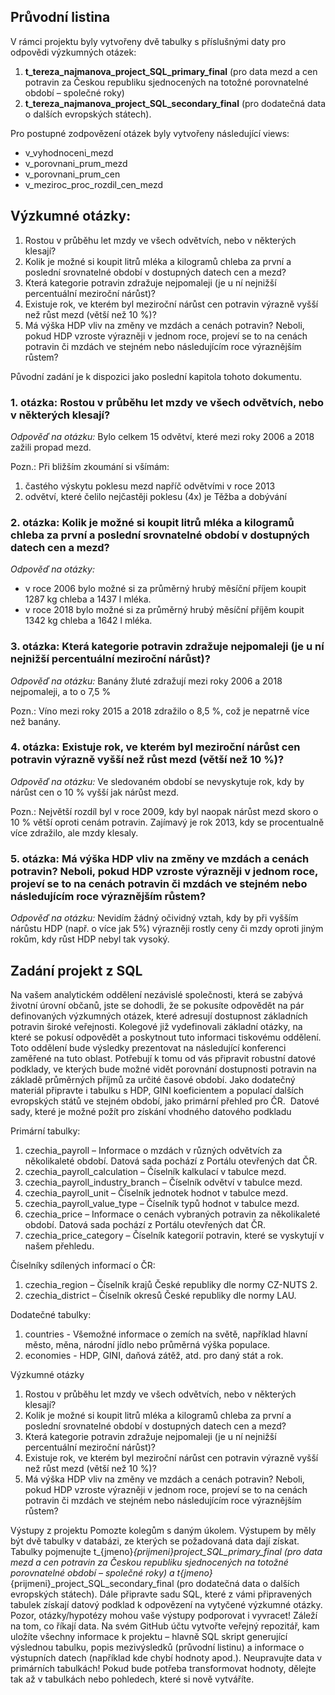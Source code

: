 ## Průvodní listina
V rámci projektu byly vytvořeny dvě tabulky s příslušnými daty pro odpovědi výzkumných otázek:

1. **t_tereza_najmanova_project_SQL_primary_final** (pro data mezd a cen potravin za Českou republiku sjednocených na totožné porovnatelné období – společné roky) 
2. **t_tereza_najmanova_project_SQL_secondary_final** (pro dodatečná data o dalších evropských státech).

Pro postupné zodpovězení otázek byly vytvořeny následující views:
- v_vyhodnoceni_mezd
- v_porovnani_prum_mezd
- v_porovnani_prum_cen
- v_meziroc_proc_rozdil_cen_mezd

## Výzkumné otázky:
1. Rostou v průběhu let mzdy ve všech odvětvích, nebo v některých klesají?
2. Kolik je možné si koupit litrů mléka a kilogramů chleba za první a poslední srovnatelné období v dostupných datech cen a mezd?
3. Která kategorie potravin zdražuje nejpomaleji (je u ní nejnižší percentuální meziroční nárůst)?
4. Existuje rok, ve kterém byl meziroční nárůst cen potravin výrazně vyšší než růst mezd (větší než 10 %)?
5. Má výška HDP vliv na změny ve mzdách a cenách potravin? Neboli, pokud HDP vzroste výrazněji v jednom roce, projeví se to na cenách potravin či mzdách ve stejném nebo následujícím roce výraznějším růstem?

Původní zadání je k dispozici jako poslední kapitola tohoto dokumentu.

### 1. otázka: Rostou v průběhu let mzdy ve všech odvětvích, nebo v některých klesají?

*Odpověď na otázku:* Bylo celkem 15 odvětví, které mezi roky 2006 a 2018 zažili propad mezd.

Pozn.: Při bližším zkoumání si všímám:
1. častého výskytu poklesu mezd napříč odvětvími v roce 2013
2. odvětví, které čelilo nejčastěji poklesu (4x) je Těžba a dobývání

### 2. otázka: Kolik je možné si koupit litrů mléka a kilogramů chleba za první a poslední srovnatelné období v dostupných datech cen a mezd?  

*Odpověď na otázky:*
- v roce 2006 bylo možné si za průměrný hrubý měsíční příjem koupit 1287 kg chleba a 1437 l mléka.
- v roce 2018 bylo možné si za průměrný hrubý měsíční příjěm koupit 1342 kg chleba a 1642 l mléka.

### 3. otázka: Která kategorie potravin zdražuje nejpomaleji (je u ní nejnižší percentuální meziroční nárůst)?

*Odpověď na otázku:* Banány žluté zdražují mezi roky 2006 a 2018 nejpomaleji, a to o 7,5 %

Pozn.: Víno mezi roky 2015 a 2018 zdražilo o 8,5 %, což je nepatrně více než banány.

### 4. otázka: Existuje rok, ve kterém byl meziroční nárůst cen potravin výrazně vyšší než růst mezd (větší než 10 %)?

*Odpověď na otázku:* Ve sledovaném období se nevyskytuje rok, kdy by nárůst cen o 10 % vyšší jak nárůst mezd.

Pozn.: Největší rozdíl byl v roce 2009, kdy byl naopak nárůst mezd skoro o 10 % větší oproti cenám potravin. Zajímavý je rok 2013, kdy se procentualně více zdražilo, ale mzdy klesaly.

### 5. otázka: Má výška HDP vliv na změny ve mzdách a cenách potravin? Neboli, pokud HDP vzroste výrazněji v jednom roce, projeví se to na cenách potravin či mzdách ve stejném nebo následujícím roce výraznějším růstem?

*Odpověď na otázku:* Nevidím žádný očividný vztah, kdy by při vyšším nárůstu HDP (např. o více jak 5%) výrazněji rostly ceny či mzdy oproti jiným rokům, kdy růst HDP nebyl tak vysoký.

## Zadání projekt z SQL

Na vašem analytickém oddělení nezávislé společnosti, která se zabývá životní úrovní občanů, jste se dohodli, že se pokusíte odpovědět na pár definovaných výzkumných otázek, které adresují dostupnost základních potravin široké veřejnosti. Kolegové již vydefinovali základní otázky, na které se pokusí odpovědět a poskytnout tuto informaci tiskovému oddělení. Toto oddělení bude výsledky prezentovat na následující konferenci zaměřené na tuto oblast.
Potřebují k tomu od vás připravit robustní datové podklady, ve kterých bude možné vidět porovnání dostupnosti potravin na základě průměrných příjmů za určité časové období.
Jako dodatečný materiál připravte i tabulku s HDP, GINI koeficientem a populací dalších evropských států ve stejném období, jako primární přehled pro ČR.
﻿
Datové sady, které je možné požít pro získání vhodného datového podkladu

Primární tabulky:
1. czechia_payroll – Informace o mzdách v různých odvětvích za několikaleté období. Datová sada pochází z Portálu otevřených dat ČR.
2. czechia_payroll_calculation – Číselník kalkulací v tabulce mezd.
3. czechia_payroll_industry_branch – Číselník odvětví v tabulce mezd.
4. czechia_payroll_unit – Číselník jednotek hodnot v tabulce mezd.
5. czechia_payroll_value_type – Číselník typů hodnot v tabulce mezd.
6. czechia_price – Informace o cenách vybraných potravin za několikaleté období. Datová sada pochází z Portálu otevřených dat ČR.
7. czechia_price_category – Číselník kategorií potravin, které se vyskytují v našem přehledu.

Číselníky sdílených informací o ČR:
1. czechia_region – Číselník krajů České republiky dle normy CZ-NUTS 2.
2. czechia_district – Číselník okresů České republiky dle normy LAU.

Dodatečné tabulky:
1. countries - Všemožné informace o zemích na světě, například hlavní město, měna, národní jídlo nebo průměrná výška populace.
2. economies - HDP, GINI, daňová zátěž, atd. pro daný stát a rok.

Výzkumné otázky
1. Rostou v průběhu let mzdy ve všech odvětvích, nebo v některých klesají?
2. Kolik je možné si koupit litrů mléka a kilogramů chleba za první a poslední srovnatelné období v dostupných datech cen a mezd?
3. Která kategorie potravin zdražuje nejpomaleji (je u ní nejnižší percentuální meziroční nárůst)?
4. Existuje rok, ve kterém byl meziroční nárůst cen potravin výrazně vyšší než růst mezd (větší než 10 %)?
5. Má výška HDP vliv na změny ve mzdách a cenách potravin? Neboli, pokud HDP vzroste výrazněji v jednom roce, projeví se to na cenách potravin či mzdách ve stejném nebo následujícím roce výraznějším růstem?

Výstupy z projektu
Pomozte kolegům s daným úkolem. Výstupem by měly být dvě tabulky v databázi, ze kterých se požadovaná data dají získat. Tabulky pojmenujte t_{jmeno}_{prijmeni}_project_SQL_primary_final (pro data mezd a cen potravin za Českou republiku sjednocených na totožné porovnatelné období – společné roky) a t_{jmeno}_{prijmeni}_project_SQL_secondary_final (pro dodatečná data o dalších evropských státech).
Dále připravte sadu SQL, které z vámi připravených tabulek získají datový podklad k odpovězení na vytyčené výzkumné otázky. Pozor, otázky/hypotézy mohou vaše výstupy podporovat i vyvracet! Záleží na tom, co říkají data.
Na svém GitHub účtu vytvořte veřejný repozitář, kam uložíte všechny informace k projektu – hlavně SQL skript generující výslednou tabulku, popis mezivýsledků (průvodní listinu) a informace o výstupních datech (například kde chybí hodnoty apod.).
Neupravujte data v primárních tabulkách! Pokud bude potřeba transformovat hodnoty, dělejte tak až v tabulkách nebo pohledech, které si nově vytváříte.

